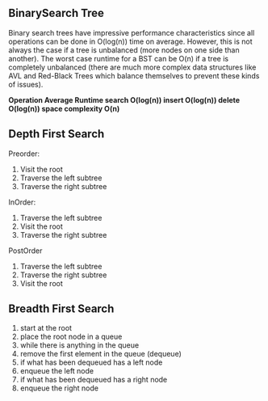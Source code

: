 ## BinarySearch Tree ##

Binary search trees have impressive performance characteristics since all operations can be done in O(log(n)) time on average. However, this is not always the case if a tree is unbalanced (more nodes on one side than another). The worst case runtime for a BST can be O(n) if a tree is completely unbalanced (there are much more complex data structures like AVL and Red-Black Trees which balance themselves to prevent these kinds of issues).

**Operation	Average Runtime
search	O(log(n))
insert	O(log(n))
delete	O(log(n))
space complexity	O(n)**


## Depth First Search ##
Preorder:
1. Visit the root
2. Traverse the left subtree
3. Traverse the right subtree

InOrder:
1. Traverse the left subtree
2. Visit the root
3. Traverse the right subtree

PostOrder
1. Traverse the left subtree
2. Traverse the right subtree
3. Visit the root

## Breadth First Search ##
1. start at the root
2. place the root node in a queue
3. while there is anything in the queue
4. remove the first element in the queue (dequeue)
5. if what has been dequeued has a left node
6. enqueue the left node
7. if what has been dequeued has a right node
8. enqueue the right node
